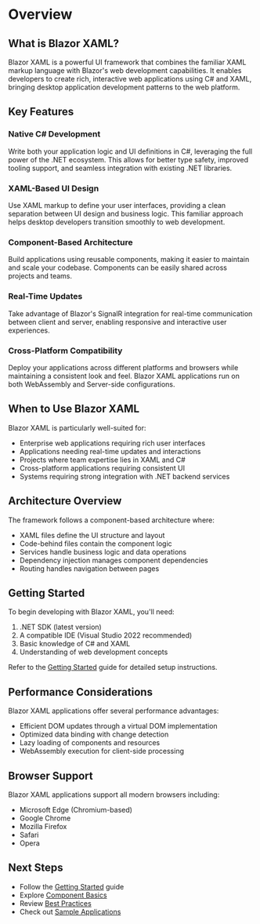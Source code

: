 # Overview

## What is Blazor XAML?

Blazor XAML is a powerful UI framework that combines the familiar XAML markup language with Blazor's web development capabilities. It enables developers to create rich, interactive web applications using C# and XAML, bringing desktop application development patterns to the web platform.

## Key Features

### Native C# Development
Write both your application logic and UI definitions in C#, leveraging the full power of the .NET ecosystem. This allows for better type safety, improved tooling support, and seamless integration with existing .NET libraries.

### XAML-Based UI Design
Use XAML markup to define your user interfaces, providing a clean separation between UI design and business logic. This familiar approach helps desktop developers transition smoothly to web development.

### Component-Based Architecture
Build applications using reusable components, making it easier to maintain and scale your codebase. Components can be easily shared across projects and teams.

### Real-Time Updates
Take advantage of Blazor's SignalR integration for real-time communication between client and server, enabling responsive and interactive user experiences.

### Cross-Platform Compatibility
Deploy your applications across different platforms and browsers while maintaining a consistent look and feel. Blazor XAML applications run on both WebAssembly and Server-side configurations.

## When to Use Blazor XAML

Blazor XAML is particularly well-suited for:

- Enterprise web applications requiring rich user interfaces
- Applications needing real-time updates and interactions
- Projects where team expertise lies in XAML and C#
- Cross-platform applications requiring consistent UI
- Systems requiring strong integration with .NET backend services

## Architecture Overview

The framework follows a component-based architecture where:

- XAML files define the UI structure and layout
- Code-behind files contain the component logic
- Services handle business logic and data operations
- Dependency injection manages component dependencies
- Routing handles navigation between pages

## Getting Started

To begin developing with Blazor XAML, you'll need:

1. .NET SDK (latest version)
2. A compatible IDE (Visual Studio 2022 recommended)
3. Basic knowledge of C# and XAML
4. Understanding of web development concepts

Refer to the [Getting Started](./getting-started.md) guide for detailed setup instructions.

## Performance Considerations

Blazor XAML applications offer several performance advantages:

- Efficient DOM updates through a virtual DOM implementation
- Optimized data binding with change detection
- Lazy loading of components and resources
- WebAssembly execution for client-side processing

## Browser Support

Blazor XAML applications support all modern browsers including:

- Microsoft Edge (Chromium-based)
- Google Chrome
- Mozilla Firefox
- Safari
- Opera

## Next Steps

- Follow the [Getting Started](./getting-started.md) guide
- Explore [Component Basics](./components/basics.md)
- Review [Best Practices](./best-practices.md)
- Check out [Sample Applications](./samples/index.md)
